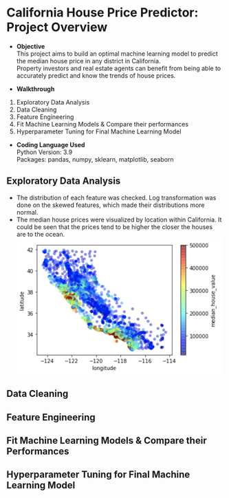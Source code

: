 # California House Price Predictor: Project Overview
* **Objective**<br/>
This project aims to build an optimal machine learning model to predict the median house price in any district in California.<br/>
Property investors and real estate agents can benefit from being able to accurately predict and know the trends of house prices. 

* **Walkthrough**<br/>
1. Exploratory Data Analysis<br/> 
2. Data Cleaning<br/>
3. Feature Engineering<br/> 
4. Fit Machine Learning Models & Compare their performances<br/> 
5. Hyperparameter Tuning for Final Machine Learning Model 

* **Coding Language Used**<br/> 
Python Version: 3.9<br/>
Packages: pandas, numpy, sklearn, matplotlib, seaborn 


## Exploratory Data Analysis
* The distribution of each feature was checked. Log transformation was done on the skewed features, which made their distributions more normal.  
* The median house prices were visualized by location within California. It could be seen that the prices tend to be higher the closer the houses
  are to the ocean.<br/>
  <img src = "visualization1.png" style = "width: 90%, height: 80%">

  
       


## Data Cleaning

## Feature Engineering 

## Fit Machine Learning Models & Compare their Performances 

## Hyperparameter Tuning for Final Machine Learning Model 
